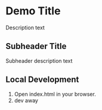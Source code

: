 # Demo Title

Description text

## Subheader Title

Subheader description text

## Local Development

1. Open index.html in your browser.
2. dev away